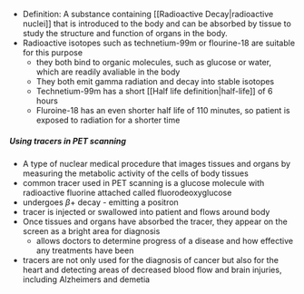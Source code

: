 - Definition: A substance containing [[Radioactive Decay|radioactive nuclei]] that is introduced to the body and can be absorbed by tissue to study the structure and function of organs in the body.
- Radioactive isotopes such as technetium-99m or flourine-18 are suitable for this purpose
	- they both bind to organic molecules, such as glucose or water, which are readily avaliable in the body
	- They both emit gamma radiation and decay into stable isotopes
	- Technetium-99m has a short [[Half life definition|half-life]] of 6 hours
	- Fluroine-18 has an even shorter half life of 110 minutes, so patient is exposed to radiation for a shorter time

##### Using tracers in PET scanning
- A type of nuclear medical procedure that images tissues and organs by measuring the metabolic activity of the cells of body tissues
- common tracer used in PET scanning is a glucose molecule with radioactive fluorine attached called fluorodeoxyglucose
- undergoes $\beta +$ decay - emitting a positron 
- tracer is injected or swallowed into patient and flows around body
- Once tissues and organs have absorbed the tracer, they appear on the screen as a bright area for diagnosis
	- allows doctors to determine progress of a disease and how effective any treatments have been
- tracers are not only used for the diagnosis of cancer but also for the heart and detecting areas of decreased blood flow and brain injuries, including Alzheimers and demetia